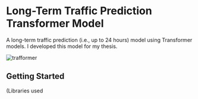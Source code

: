 # Long-Term Traffic Prediction Transformer Model 

A long-term traffic prediction (i.e., up to 24 hours) model using Transformer models. I developed this model for my thesis. 

![trafformer](https://github.com/david-tedjopurnomo/long_term_traffic_prediction/blob/main/figures/3-trafformer-1.png)

## Getting Started

(Libraries used
